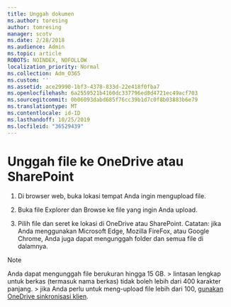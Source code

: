 ```yaml
---
title: Unggah dokumen
ms.author: toresing
author: tomresing
manager: scotv
ms.date: 2/28/2018
ms.audience: Admin
ms.topic: article
ROBOTS: NOINDEX, NOFOLLOW
localization_priority: Normal
ms.collection: Adm_O365
ms.custom: ''
ms.assetid: ace29990-1bf3-4378-833d-22e418f0fba7
ms.openlocfilehash: 6a2559521b4160dc337796ed8d4721ec49acf703
ms.sourcegitcommit: 0b06093dabd685f76cc39b1d7c0f8b03883b6e79
ms.translationtype: MT
ms.contentlocale: id-ID
ms.lasthandoff: 10/25/2019
ms.locfileid: "36529439"
---
```

# <a name="upload-files-to-onedrive-or-sharepoint"></a>Unggah file ke OneDrive atau SharePoint

1. Di browser web, buka lokasi tempat Anda ingin mengupload file.
    
2. Buka file Explorer dan Browse ke file yang ingin Anda upload.
    
3. Pilih file dan seret ke lokasi di OneDrive atau SharePoint. Catatan: jika Anda menggunakan Microsoft Edge, Mozilla FireFox, atau Google Chrome, Anda juga dapat mengunggah folder dan semua file di dalamnya.
    
> [!NOTE]
>  Anda dapat mengunggah file berukuran hingga 15 GB. > lintasan lengkap untuk berkas (termasuk nama berkas) tidak boleh lebih dari 400 karakter panjang. > jika Anda perlu untuk meng-upload file lebih dari 100, [gunakan OneDrive sinkronisasi klien](https://go.microsoft.com/fwlink/?linkid=866427). 
  

